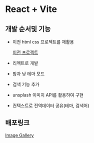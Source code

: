 # React + Vite

## 개발 순서및 기능

- 이전 html css 프로젝트를 재활용

  <a href="https://github.com/KaengEE/imageGallery">이전 프로젝트</a>

- 리엑트로 개발

- 밤과 낮 테마 모드

- 검색 기능 추가

- unsplash 이미지 API를 활용하여 구현

- 컨텍스트로 전역데이터 공유(테마, 검색어)

## 배포링크

<a href="">Image Gallery</a>
